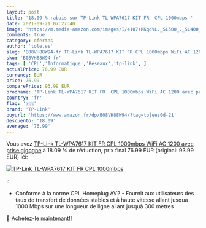 ```yaml
---
layout: post
title: '18.09 % rabais sur TP-Link TL-WPA7617 KIT FR  CPL 1000mbps '
date: 2021-09-21 07:27:40
image: 'https://m.media-amazon.com/images/I/4107+RKqdVL._SL500_._SL400_.jpg'
comments: true
category: ofertas
author: 'tole.es'
slug: 'B08VH88W94-fr TP-Link TL-WPA7617 KIT FR CPL 1000mbps WiFi AC 1200 avec...'
sku: 'B08VH88W94-fr'
tags: [ 'CPL','Informatique','Réseaux','tp-link', ]
actualPrice: 76.99 EUR
currency: EUR
price: 76.99
comparePrice: 93.99 EUR
prodname: 'TP-Link TL-WPA7617 KIT FR  CPL 1000mbps WiFi AC 1200 avec prise gigogne'
country: 'fr'
flag: '🇫🇷'
brand: 'TP-Link'
buyurl: 'https://www.amazon.fr/dp/B08VH88W94/?tag=tolees0d-21'
descuento: '18.09'
average: '76.99'
---
```


Vous avez [TP-Link TL-WPA7617 KIT FR  CPL 1000mbps WiFi AC 1200 avec prise gigogne](https://www.amazon.fr/dp/B08VH88W94/?tag=tolees0d-21)  à  18.09 % de réduction, prix final  76.99 EUR (original: 93.99 EUR) ici:

[![TP-Link TL-WPA7617 KIT FR  CPL 1000mbps ](https://m.media-amazon.com/images/I/4107+RKqdVL._SL500_._SL400_.jpg)](https://www.amazon.fr/dp/B08VH88W94/?tag=tolees0d-21)

ℹ️:

- Conforme à la norme CPL Homeplug AV2 - Fournit aux utilisateurs des taux de transfert de données stables et à haute vitesse allant jusquà 1000 Mbps sur une longueur de ligne allant jusquà 300 mètres

[🛒 Achetez-le maintenant!!](https://www.amazon.fr/dp/B08VH88W94/?tag=tolees0d-21)
